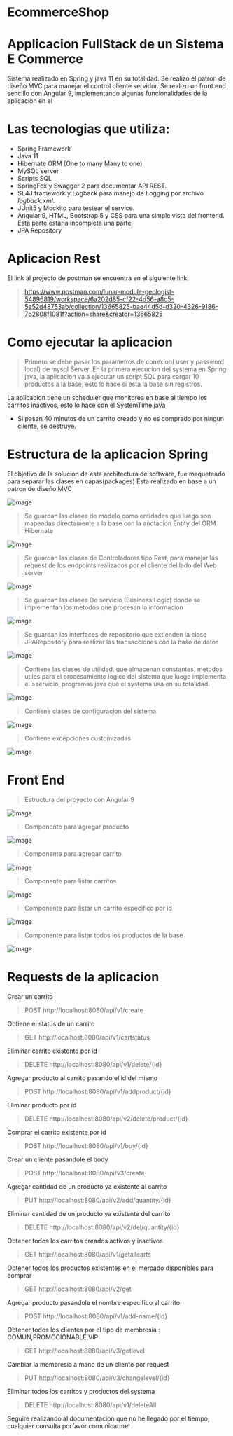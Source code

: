 # EcommerceShop



# Applicacion FullStack de un Sistema E Commerce

Sistema realizado en Spring y java 11 en su totalidad.
Se realizo el patron de diseño MVC para manejar el control cliente servidor.
Se realizo un front end sencillo con Angular 9, implementando algunas funcionalidades de la aplicacion en el

# Las tecnologias que utiliza:

- Spring Framework
- Java 11
- Hibernate ORM (One to many Many to one)
- MySQL server
- Scripts SQL
- SpringFox y Swagger 2 para documentar API REST.
- SL4J framework y Logback para manejo de Logging por archivo *logback.xml*.
- JUnit5 y Mockito para testear el service.
- Angular 9, HTML, Bootstrap 5 y CSS para una simple vista del frontend. Esta parte estaria incompleta una parte.
- JPA Repository


# Aplicacion Rest

El link al projecto de postman se encuentra en el siguiente link:


>https://www.postman.com/lunar-module-geologist-54896819/workspace/6a202d85-cf22-4d56-a8c5-5e52d48753ab/collection/13665825-bae44d5d-d320-4326-9186-7b2808f1081f?action=share&creator=13665825

# Como ejecutar la aplicacion

>Primero se debe pasar los parametros de conexion( user y password local) de mysql Server.
En la primera ejecucion del systema en Spring java, la aplicacion va a ejecutar un script SQL para cargar 10 productos a la base, esto lo hace si esta la base sin registros.

La aplicacion tiene un scheduler que monitorea en base al tiempo los carritos inactivos, esto lo hace con el SystemTime.java

* Si pasan 40 minutos de un carrito creado y no es comprado por ningun cliente, se destruye.

# Estructura de la aplicacion Spring
El objetivo de la solucion de esta architectura de software, fue maqueteado para separar las clases en capas(packages)
Esta realizado en base a un patron de diseño MVC 

![image](https://user-images.githubusercontent.com/69681105/195393418-549386cb-2502-46ee-bf15-83120b142056.png)

>Se guardan las clases de modelo como entidades que luego son mapeadas directamente a la base con la anotacion Entity del ORM Hibernate

![image](https://user-images.githubusercontent.com/69681105/195394629-ce600561-dac2-4a9f-8657-1fd7c2ffabd0.png)

>Se guardan las clases de Controladores tipo Rest, para manejar las request de los endpoints realizados por el cliente del  lado del Web server

![image](https://user-images.githubusercontent.com/69681105/195394934-97711d9b-5c24-4216-a9e5-84be00150ed6.png)

>Se guardan las clases De servicio (Business Logic) donde se implementan los metodos que procesan la informacion

![image](https://user-images.githubusercontent.com/69681105/195395018-7a637040-f9be-404d-a307-910c2d491432.png)

>Se guardan las interfaces de repositorio que extienden la clase JPARepository para realizar las transacciones con la base de datos

![image](https://user-images.githubusercontent.com/69681105/195395261-850003db-b583-4970-b020-b0652f5e2a52.png)

>Contiene las clases de utilidad, que almacenan constantes, metodos utiles para el procesamiento logico del sistema que luego implementa el >servicio, programas java que el systema usa en su totalidad.

![image](https://user-images.githubusercontent.com/69681105/195396103-9ce1c206-ad91-48eb-aab2-b33a042edcbb.png)

>Contiene clases de configuracion del sistema

![image](https://user-images.githubusercontent.com/69681105/195396332-fc4e5c3c-38c8-4b4d-89d0-5129a2f12a59.png)

>Contiene excepciones customizadas

![image](https://user-images.githubusercontent.com/69681105/195396460-e2e91a49-c73d-49cf-83dd-992b7b4fdcb3.png)

# Front End

>Estructura del proyecto con Angular 9

![image](https://user-images.githubusercontent.com/69681105/195396972-12434aa5-4f38-4828-b96e-799c699fd02c.png)


>Componente para agregar producto 

![image](https://user-images.githubusercontent.com/69681105/195397831-5c35bd6f-d2e7-4ec8-b4e6-c5d84ac26daa.png)

>Componente para agregar carrito 
>
![image](https://user-images.githubusercontent.com/69681105/195398019-18c1e345-7627-44d3-bc10-4e48b0f03b9e.png)

>Componente para listar carritos

![image](https://user-images.githubusercontent.com/69681105/195398115-463f0809-0ff7-4e80-9abe-69a23190afa7.png)

>Componente para listar un carrito especifico por id

![image](https://user-images.githubusercontent.com/69681105/195398221-9c5dcb90-8c8d-43ab-8816-0cd26d69cd2c.png)

>Componente para listar todos los productos de la base 

![image](https://user-images.githubusercontent.com/69681105/195398296-058017ad-0256-44f7-a03a-e0932369ae35.png)


# Requests de la aplicacion

Crear un carrito 
> POST http://localhost:8080/api/v1/create

Obtiene el status de un carrito
>GET http://localhost:8080/api/v1/cartstatus

Eliminar carrito existente por id
>DELETE http://localhost:8080/api/v1/delete/{id}

Agregar producto al carrito pasando el id del mismo
>POST http://localhost:8080/api/v1/addproduct/{id}

Eliminar producto por id
>DELETE http://localhost:8080/api/v2/delete/product/{id}

Comprar el carrito existente por id
>POST http://localhost:8080/api/v1/buy/{id}

Crear un cliente pasandole el body
>POST http://localhost:8080/api/v3/create

Agregar cantidad de un producto ya existente al carrito
>PUT http://localhost:8080/api/v2/add/quantity/{id}

Eliminar cantidad de un producto ya existente del carrito
>DELETE http://localhost:8080/api/v2/del/quantity/{id}

Obtener todos los carritos creados activos y inactivos
>GET http://localhost:8080/api/v1/getallcarts

Obtener todos los productos existentes en el mercado disponibles para comprar
>GET http://localhost:8080/api/v2/get

Agregar producto pasandole el nombre especifico al carrito
>POST http://localhost:8080/api/v1/add-name/{id}

Obtener todos los clientes por el tipo de membresia : COMUN,PROMOCIONABLE,VIP
>GET http://localhost:8080/api/v3/getlevel

Cambiar la membresia a mano de un cliente por request
>PUT http://localhost:8080/api/v3/changelevel/{id}

Eliminar todos los carritos y productos del systema
>DELETE http://localhost:8080/api/v1/deleteAll





Seguire realizando al documentacion que no he llegado por el tiempo, cualquier consulta porfavor comunicarme!

